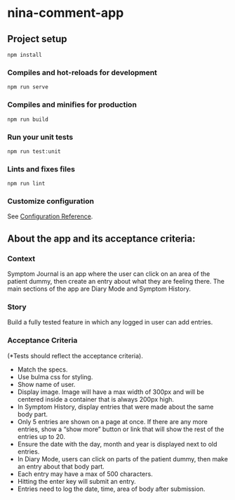 # nina-comment-app

## Project setup
```
npm install
```

### Compiles and hot-reloads for development
```
npm run serve
```

### Compiles and minifies for production
```
npm run build
```

### Run your unit tests
```
npm run test:unit
```

### Lints and fixes files
```
npm run lint
```

### Customize configuration
See [Configuration Reference](https://cli.vuejs.org/config/).  
  

## About the app and its acceptance criteria: 


### Context
Symptom Journal is an app where the user can click on an area of the patient dummy, then create an entry about what they are feeling there. The main sections of the app are Diary Mode and Symptom History. 

### Story
Build a fully tested feature in which any logged in user can add entries. 

### Acceptance Criteria
(*Tests should reflect the acceptance criteria).

- Match the specs.
- Use bulma css for styling.
- Show name of user. 
- Display image. Image will have a max width of 300px and will be centered inside a container that is always 200px high.
- In Symptom History, display entries that were made about the same body part. 
- Only 5 entries are shown on a page at once. If there are any more entries, show a “show more” button or link that will show the rest of the entries up to 20.
- Ensure the date with the day, month and year is displayed next to old entries.
- In Diary Mode, users can click on parts of the patient dummy, then make an entry about that body part.
- Each entry may have a max of 500 characters.
- Hitting the enter key will submit an entry.
- Entries need to log the date, time, area of body after submission. 
